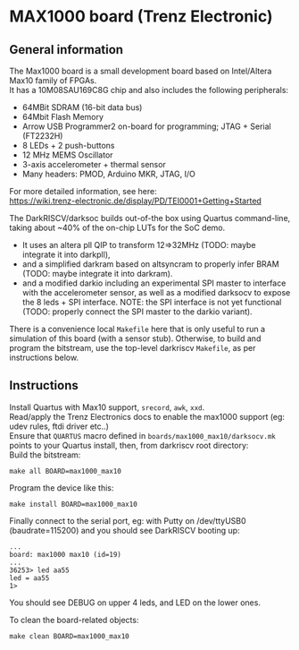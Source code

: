 # MAX1000 board (Trenz Electronic)

## General information
The Max1000 board is a small development board based on Intel/Altera Max10 family of FPGAs.\
It has a 10M08SAU169C8G chip and also includes the following peripherals:
* 64MBit SDRAM (16-bit data bus)
* 64Mbit Flash Memory
* Arrow USB Programmer2 on-board for programming; JTAG + Serial (FT2232H)
* 8 LEDs + 2 push-buttons
* 12 MHz MEMS Oscillator
* 3-axis accelerometer + thermal sensor
* Many headers: PMOD, Arduino MKR, JTAG, I/O

For more detailed information, see here:\
https://wiki.trenz-electronic.de/display/PD/TEI0001+Getting+Started

The DarkRISCV/darksoc builds out-of-the box using Quartus command-line,
taking about ~40% of the on-chip LUTs for the SoC demo.
- It uses an altera pll QIP to transform 12=>32MHz (TODO: maybe integrate it into darkpll),
- and a simplified darkram based on altsyncram to properly infer BRAM (TODO: maybe integrate it into darkram).
- and a modified darkio including an experimental SPI master to interface with the accelerometer sensor,
as well as a modified darksocv to expose the 8 leds + SPI interface.
NOTE: the SPI interface is not yet functional (TODO: properly connect the SPI master to the darkio variant).

There is a convenience local `Makefile` here that is only useful to run a simulation of this board (with a sensor stub).
Otherwise, to build and program the bitstream, use the top-level darkriscv `Makefile`, as per instructions below.

## Instructions
Install Quartus with Max10 support, `srecord`, `awk`, `xxd`.\
Read/apply the Trenz Electronics docs to enable the max1000 support (eg: udev rules, ftdi driver etc..)\
Ensure that `QUARTUS` macro defined in `boards/max1000_max10/darksocv.mk` points to your Quartus install, then, from darkriscv root directory:\
Build the bitstream:
```
make all BOARD=max1000_max10
```
Program the device like this:
```
make install BOARD=max1000_max10
```
Finally connect to the serial port, eg: with Putty on /dev/ttyUSB0 (baudrate=115200)
and you should see DarkRISCV booting up:
```
...
board: max1000 max10 (id=19)
...
36253> led aa55
led = aa55
1>
```
You should see DEBUG on upper 4 leds, and LED on the lower ones.

To clean the board-related objects:
```
make clean BOARD=max1000_max10
```
